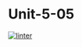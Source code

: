 # Unit-5-05
[![linter](https://github.com/Grant-Culligan/Unit-5-05/workflows/linter/badge.svg)](https://github.com/marketplace/actions/super-linter)
